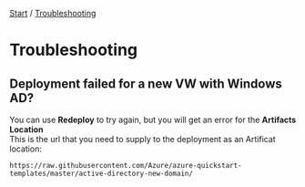 [Start](/CA-Microsoft-WVD_ARM-Workshop/) / [Troubleshooting](/CA-Microsoft-WVD_ARM-Workshop/Troubleshooting)
# Troubleshooting

## Deployment failed for a new VW with Windows AD?

You can use **Redeploy** to try again, but you will get an error for the **Artifacts Location**<br/>
This is the url that you need to supply to the deployment as an Artificat location:<br/>
```
https://raw.githubusercontent.com/Azure/azure-quickstart-templates/master/active-directory-new-domain/
```


<script type="text/javascript">
    setTimeout(function() { 
            document.getElementById("sidebar").style.display = "none";
            document.getElementById("main-content").style.width = "90%"
            var x = document.getElementsByClassName('inner clearfix'); 
            x[0].style.width = "75%";
            var x = document.getElementsByClassName('inner'); 
            x[0].style.width = "90%";
            var x = document.getElementsByTagName('h1'); 
            x[0].style.width = "90%";
            x[0].style.textAlign = "center"
            x[0].innerHTML = "Microsoft & Cloud-Architect WVD Workshop"
        }, 250);
</script>